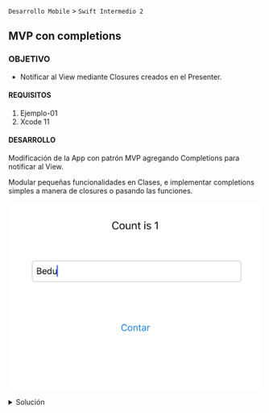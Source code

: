 `Desarrollo Mobile` > `Swift Intermedio 2`

	
## MVP con completions

### OBJETIVO 

- Notificar al View mediante Closures creados en el Presenter. 

#### REQUISITOS 

1. Ejemplo-01
2. Xcode 11

#### DESARROLLO

Modificación de la App con patrón MVP agregando Completions para notificar al View.

Modular pequeñas funcionalidades en Clases, e implementar completions simples a manera de closures o pasando las funciones.

![](0.png)

<details>
	<summary>Solución</summary>
	<p> Agregar un nuevo elemento a la App, un **TextField**.</p>

```
	@IBOutlet weak var inputText: UITextField!
```

<p> Agregar una nueva función al Presenter, esta función tendra un completion que notificará al View de cambios. </p>

```
  func processInPresenter(input: String, completion: (String) -> Void) {
    // Some example code...
    completion("\(input) Has been procesed!")
  }
```

<p> Finalmente, en el ViewController agregamos la funcionalidad del Input para que conviva con esta nueva función. </p>

```
guard let text = self.inputText.text else { return }
presenter.processInPresenter(input: text) { (result: String) in
	print("Processed value: \(result)")
}
```

</details> 

